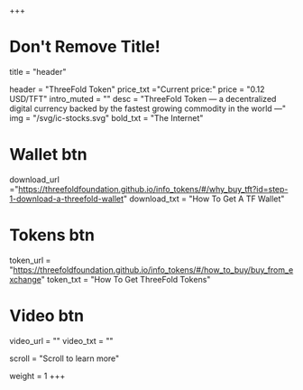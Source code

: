 +++
# Don't Remove Title!
title = "header"

header = "ThreeFold Token"
price_txt ="Current price:"
price = "0.12 USD/TFT"
intro_muted = ""
desc = "ThreeFold Token — a decentralized digital currency backed by the fastest growing commodity in the world —"
img = "/svg/ic-stocks.svg"
bold_txt = "The Internet"

# Wallet btn
download_url ="https://threefoldfoundation.github.io/info_tokens/#/why_buy_tft?id=step-1-download-a-threefold-wallet"
download_txt = "How To Get A TF Wallet"

# Tokens btn
token_url = "https://threefoldfoundation.github.io/info_tokens/#/how_to_buy/buy_from_exchange"
token_txt = "How To Get ThreeFold Tokens"

# Video btn
video_url = ""
video_txt = ""

scroll = "Scroll to learn more"

weight = 1
+++
